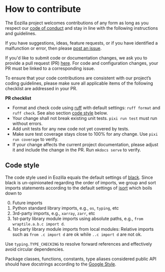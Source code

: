 # How to contribute

The Eozilla project welcomes contributions of any form
as long as you respect our [code of conduct](CODE_OF_CONDUCT.md) and stay 
in line with the following instructions and guidelines.

If you have suggestions, ideas, feature requests, or if you have identified
a malfunction or error, then please 
[post an issue](https://github.com/eo-tools/cuiman/issues). 

If you'd like to submit code or documentation changes, we ask you to provide a 
pull request (PR) 
[here](https://github.com/eo-tools/cuiman/pulls). 
For code and configuration changes, your PR must be linked to a 
corresponding issue. 

To ensure that your code contributions are consistent with our project’s
coding guidelines, please make sure all applicable items of the following 
checklist are addressed in your PR.  

**PR checklist**

* Format and check code using [ruff](https://docs.astral.sh/ruff/) with 
  default settings: `ruff format` and `ruff check`. See also section 
  [code style](#code-style) below.
* Your change shall not break existing unit tests.
  `pixi run test` must run without errors.
* Add unit tests for any new code not yet covered by tests.
* Make sure test coverage stays close to 100% for any change.
  Use `pixi run coverage` to verify.
* If your change affects the current project documentation,
  please adjust it and include the change in the PR.
  Run `mkdocs serve` to verify. 

## Code style

The code style used in Eozilla equals the default settings 
of [black](https://black.readthedocs.io/). Since black is 
un-opinionated regarding the order of imports, we group and 
sort imports statements according to the default settings of 
[isort](https://pycqa.github.io/isort/) which boils down to

0. Future imports
1. Python standard library imports, e.g., `os`, `typing`, etc
2. 3rd-party imports, e.g., `xarray`, `zarr`, etc
3. 1st-party library module imports using absolute paths, 
   e.g., `from wraptile.a.b.c import d`. 
4. 1st-party library module imports from local modules: 
   Relative imports such as `from .c import d` are ok
   while `..c import d` are not ok.

Use `typing.TYPE_CHECKING` to resolve forward references 
and effectively avoid circular dependencies.

Package classes, functions, constants, type aliases considered public API 
should have docstrings according to the 
[Google Style](https://google.github.io/styleguide/pyguide.html#38-comments-and-docstrings).
